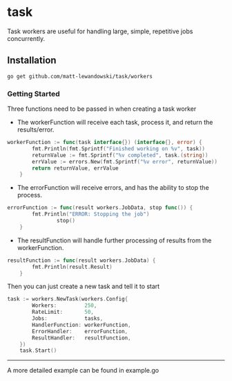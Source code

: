 # task
Task workers are useful for handling large, simple, repetitive jobs concurrently.
## Installation
`go get github.com/matt-lewandowski/task/workers`

### Getting Started
Three functions need to be passed in when creating a task worker

- The workerFunction will receive each task, process it, and return the results/error.
``` go
workerFunction := func(task interface{}) (interface{}, error) {
		fmt.Println(fmt.Sprintf("Finished working on %v", task))
		returnValue := fmt.Sprintf("%v completed", task.(string))
		errValue := errors.New(fmt.Sprintf("%v error", returnValue))
		return returnValue, errValue
	}
```

- The errorFunction will receive errors, and has the ability to stop the process.
``` go
errorFunction := func(result workers.JobData, stop func()) {
		fmt.Println("ERROR: Stopping the job")
                stop()
	}
```

- The resultFunction will handle further processing of results from the workerFunction.
``` go
resultFunction := func(result workers.JobData) {
		fmt.Println(result.Result)
	}
```

Then you can just create a new task and tell it to start

``` go
task := workers.NewTask(workers.Config{
		Workers:         250,
		RateLimit:       50,
		Jobs:            tasks,
		HandlerFunction: workerFunction,
		ErrorHandler:    errorFunction,
		ResultHandler:   resultFunction,
	})
	task.Start()
```
---
A more detailed example can be found in example.go